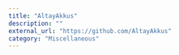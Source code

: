 ```yaml
---
title: "AltayAkkus"
description: ""
external_url: "https://github.com/AltayAkkus"
category: "Miscellaneous"
---
```

